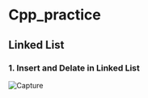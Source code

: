 # Cpp_practice

## Linked List

### 1. Insert and Delate in Linked List
 ![Capture](https://user-images.githubusercontent.com/65603485/119706644-e0647e00-be77-11eb-9157-f2dc166d27f7.PNG)
